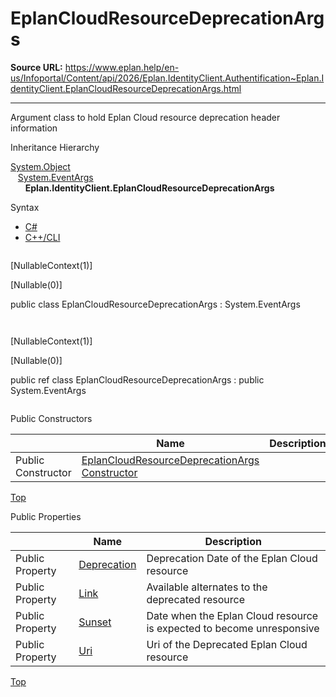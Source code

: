 # EplanCloudResourceDeprecationArgs

**Source URL:** https://www.eplan.help/en-us/Infoportal/Content/api/2026/Eplan.IdentityClient.Authentification~Eplan.IdentityClient.EplanCloudResourceDeprecationArgs.html

---

Argument class to hold Eplan Cloud resource deprecation header information

Inheritance Hierarchy

[System.Object](#)  
   [System.EventArgs](#)  
      **Eplan.IdentityClient.EplanCloudResourceDeprecationArgs**

Syntax

- [C#](#i-syntax-CS)
- [C++/CLI](#i-syntax-CPP2005)

```
```
[NullableContext(1)]

[Nullable(0)]

public class EplanCloudResourceDeprecationArgs : System.EventArgs
```
```

```
```
[NullableContext(1)]

[Nullable(0)]

public ref class EplanCloudResourceDeprecationArgs : public System.EventArgs
```
```



Public Constructors

|  | Name | Description |
| --- | --- | --- |
| Public Constructor | [EplanCloudResourceDeprecationArgs Constructor](Eplan.IdentityClient.Authentification~Eplan.IdentityClient.EplanCloudResourceDeprecationArgs~_ctor.html) |  |

[Top](#top)



Public Properties

|  | Name | Description |
| --- | --- | --- |
| Public Property | [Deprecation](Eplan.IdentityClient.Authentification~Eplan.IdentityClient.EplanCloudResourceDeprecationArgs~Deprecation.html) | Deprecation Date of the Eplan Cloud resource |
| Public Property | [Link](Eplan.IdentityClient.Authentification~Eplan.IdentityClient.EplanCloudResourceDeprecationArgs~Link.html) | Available alternates to the deprecated resource |
| Public Property | [Sunset](Eplan.IdentityClient.Authentification~Eplan.IdentityClient.EplanCloudResourceDeprecationArgs~Sunset.html) | Date when the Eplan Cloud resource is expected to become unresponsive |
| Public Property | [Uri](Eplan.IdentityClient.Authentification~Eplan.IdentityClient.EplanCloudResourceDeprecationArgs~Uri.html) | Uri of the Deprecated Eplan Cloud resource |

[Top](#top)
